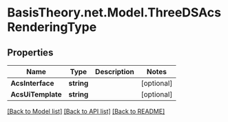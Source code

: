 
# BasisTheory.net.Model.ThreeDSAcsRenderingType

## Properties

Name | Type | Description | Notes
------------ | ------------- | ------------- | -------------
**AcsInterface** | **string** |  | [optional] 
**AcsUiTemplate** | **string** |  | [optional] 

[[Back to Model list]](../README.md#documentation-for-models)
[[Back to API list]](../README.md#documentation-for-api-endpoints)
[[Back to README]](../README.md)

